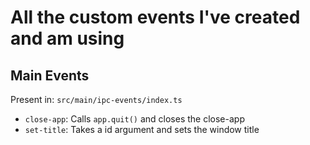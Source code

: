 # All the custom events I've created and am using

## Main Events

Present in: `src/main/ipc-events/index.ts`

- `close-app`: Calls `app.quit()` and closes the close-app
- `set-title`: Takes a id argument and sets the window title
